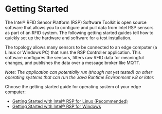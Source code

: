 # Getting Started
The Intel&reg; RFID Sensor Platform (RSP) Software Toolkit is open source software that allows you to configure and pull data from Intel RSP sensors as part of an RFID system. The following getting started guides tell how to quickly set up the hardware and software for a test installation. 

The topology allows many sensors to be connected to an edge computer (a Linux or Windows PC) that runs the RSP Controller application. This software configures the sensors, filters raw RFID data for meaningful changes, and publishes the data over a message broker like MQTT. 

*Note: The application can potentially run (though not yet tested) on other operating systems that can run the Java Runtime Environment v.8 or later.* 

Choose the getting started guide for operating system of your edge computer:

* [Getting Started with Intel&reg; RSP for Linux (Recommended)](https://github.com/baychub/cb-gsg/blob/master/getting-started.md)
* [Getting Started with Intel&reg; RSP for Windows](https://github.com/baychub/cb-gsg/blob/master/getting-started-win.md)
<!--stackedit_data:
eyJoaXN0b3J5IjpbLTIxMDkzMTUyNzcsLTE5NjgwNzE4XX0=
-->
